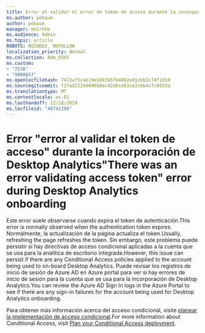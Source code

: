 ```yaml
---
title: Error al validar el error de token de acceso durante la incorporación de escritorio de análisis
ms.author: pebaum
author: pebaum
manager: mnirkhe
ms.audience: Admin
ms.topic: article
ROBOTS: NOINDEX, NOFOLLOW
localization_priority: Normal
ms.collection: Adm_O365
ms.custom:
- "2536"
- "9000657"
ms.openlocfilehash: 7472af5c4e19e5697b5fb4802ed1cbb2c74f1d19
ms.sourcegitcommit: f1fad2129d09660ec42dbce03ce2c6b4cfc9555a
ms.translationtype: MT
ms.contentlocale: es-ES
ms.lasthandoff: 12/18/2019
ms.locfileid: "40741280"
---
```

# <a name="there-was-an-error-validating-access-token-error-during-desktop-analytics-onboarding"></a><span data-ttu-id="988a9-102">Error "error al validar el token de acceso" durante la incorporación de Desktop Analytics</span><span class="sxs-lookup"><span data-stu-id="988a9-102">"There was an error validating access token" error during Desktop Analytics onboarding</span></span>

<span data-ttu-id="988a9-103">Este error suele observarse cuando expira el token de autenticación.</span><span class="sxs-lookup"><span data-stu-id="988a9-103">This error is normally observed when the authentication token expires.</span></span> <span data-ttu-id="988a9-104">Normalmente, la actualización de la página actualiza el token.</span><span class="sxs-lookup"><span data-stu-id="988a9-104">Usually, refreshing the page refreshes the token.</span></span> <span data-ttu-id="988a9-105">Sin embargo, este problema puede persistir si hay directivas de acceso condicional aplicadas a la cuenta que se usa para la analítica de escritorio integrada.</span><span class="sxs-lookup"><span data-stu-id="988a9-105">However, this issue can persist if there are any Conditional Access policies applied to the account being used to on-board Desktop Analytics.</span></span> <span data-ttu-id="988a9-106">Puede revisar los registros de inicio de sesión de Azure AD en Azure portal para ver si hay errores de inicio de sesión para la cuenta que se usa para la incorporación de Desktop Analytics.</span><span class="sxs-lookup"><span data-stu-id="988a9-106">You can review the Azure AD Sign In logs in the Azure Portal to see if there are any sign-in failures for the account being used for Desktop Analytics onboarding.</span></span>

<span data-ttu-id="988a9-107">Para obtener más información acerca del acceso condicional, visite [planear la implementación de acceso condicional](https://docs.microsoft.com/azure/active-directory/conditional-access/plan-conditional-access).</span><span class="sxs-lookup"><span data-stu-id="988a9-107">For more information about Conditional Access, visit [Plan your Conditional Access deployment](https://docs.microsoft.com/azure/active-directory/conditional-access/plan-conditional-access).</span></span>